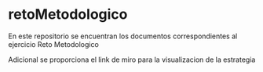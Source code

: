 # retoMetodologico
En este repositorio se encuentran los documentos correspondientes al ejercicio Reto Metodologico

Adicional se proporciona el link de miro para la visualizacion de la estrategia
